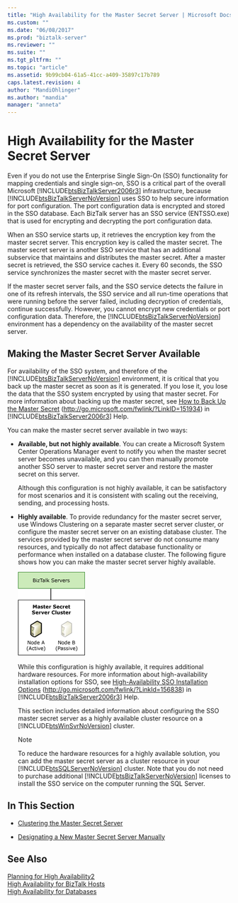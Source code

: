 ```yaml
---
title: "High Availability for the Master Secret Server | Microsoft Docs"
ms.custom: ""
ms.date: "06/08/2017"
ms.prod: "biztalk-server"
ms.reviewer: ""
ms.suite: ""
ms.tgt_pltfrm: ""
ms.topic: "article"
ms.assetid: 9b99cb04-61a5-41cc-a409-35897c17b789
caps.latest.revision: 4
author: "MandiOhlinger"
ms.author: "mandia"
manager: "anneta"
---
```

# High Availability for the Master Secret Server
Even if you do not use the Enterprise Single Sign-On (SSO) functionality for mapping credentials and single sign-on, SSO is a critical part of the overall Microsoft [!INCLUDE[btsBizTalkServer2006r3](../includes/btsbiztalkserver2006r3-md.md)] infrastructure, because [!INCLUDE[btsBizTalkServerNoVersion](../includes/btsbiztalkservernoversion-md.md)] uses SSO to help secure information for port configuration. The port configuration data is encrypted and stored in the SSO database. Each BizTalk server has an SSO service (ENTSSO.exe) that is used for encrypting and decrypting the port configuration data.  
  
 When an SSO service starts up, it retrieves the encryption key from the master secret server. This encryption key is called the master secret. The master secret server is another SSO service that has an additional subservice that maintains and distributes the master secret. After a master secret is retrieved, the SSO service caches it. Every 60 seconds, the SSO service synchronizes the master secret with the master secret server.  
  
 If the master secret server fails, and the SSO service detects the failure in one of its refresh intervals, the SSO service and all run-time operations that were running before the server failed, including decryption of credentials, continue successfully. However, you cannot encrypt new credentials or port configuration data. Therefore, the [!INCLUDE[btsBizTalkServerNoVersion](../includes/btsbiztalkservernoversion-md.md)] environment has a dependency on the availability of the master secret server.  
  
## Making the Master Secret Server Available  
 For availability of the SSO system, and therefore of the [!INCLUDE[btsBizTalkServerNoVersion](../includes/btsbiztalkservernoversion-md.md)] environment, it is critical that you back up the master secret as soon as it is generated. If you lose it, you lose the data that the SSO system encrypted by using that master secret. For more information about backing up the master secret, see [How to Back Up the Master Secret](http://go.microsoft.com/fwlink/?LinkID=151934) (http://go.microsoft.com/fwlink/?LinkID=151934) in [!INCLUDE[btsBizTalkServer2006r3](../includes/btsbiztalkserver2006r3-md.md)] Help.  
  
 You can make the master secret server available in two ways:  
  
-   **Available, but not highly available**. You can create a Microsoft System Center Operations Manager event to notify you when the master secret server becomes unavailable, and you can then manually promote another SSO server to master secret server and restore the master secret on this server.  
  
     Although this configuration is not highly available, it can be satisfactory for most scenarios and it is consistent with scaling out the receiving, sending, and processing hosts.  
  
-   **Highly available**. To provide redundancy for the master secret server, use Windows Clustering on a separate master secret server cluster, or configure the master secret server on an existing database cluster. The services provided by the master secret server do not consume many resources, and typically do not affect database functionality or performance when installed on a database cluster. The following figure shows how you can make the master secret server highly available.  
  
     ![Highly Available Master Secret Server](../core/media/tdi-highava-msscluster.gif "TDI_HighAva_MSSCluster")  
  
     While this configuration is highly available, it requires additional hardware resources. For more information about high-availability installation options for SSO, see [High-Availability SSO Installation Options](http://go.microsoft.com/fwlink/?LinkId=156838) (http://go.microsoft.com/fwlink/?LinkId=156838) in [!INCLUDE[btsBizTalkServer2006r3](../includes/btsbiztalkserver2006r3-md.md)] Help.  
  
     This section includes detailed information about configuring the SSO master secret server as a highly available cluster resource on a [!INCLUDE[btsWinSvrNoVersion](../includes/btswinsvrnoversion-md.md)] cluster.  
  
    > [!NOTE]  
    >  To reduce the hardware resources for a highly available solution, you can add the master secret server as a cluster resource in your [!INCLUDE[btsSQLServerNoVersion](../includes/btssqlservernoversion-md.md)] cluster. Note that you do not need to purchase additional [!INCLUDE[btsBizTalkServerNoVersion](../includes/btsbiztalkservernoversion-md.md)] licenses to install the SSO service on the computer running the SQL Server.  
  
## In This Section  
  
-   [Clustering the Master Secret Server](../technical-guides/clustering-the-master-secret-server.md)  
  
-   [Designating a New Master Secret Server Manually](../technical-guides/designating-a-new-master-secret-server-manually.md)  
  
## See Also  
 [Planning for High Availability2](../technical-guides/planning-for-high-availability2.md)   
 [High Availability for BizTalk Hosts](../technical-guides/high-availability-for-biztalk-hosts.md)   
 [High Availability for Databases](../technical-guides/high-availability-for-databases.md)